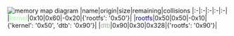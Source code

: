 ![memory map diagram](tests.test_docs_collisions.png)
|name|origin|size|remaining|collisions
|:-|:-|:-|:-|:-|
|<span style='color:palegreen'>kernel</span>|0x10|0x60|-0x20|{'rootfs': '0x50'}|
|<span style='color:navy'>rootfs</span>|0x50|0x50|-0x10|{'kernel': '0x50', 'dtb': '0x90'}|
|<span style='color:darkseagreen'>dtb</span>|0x90|0x30|0x328|{'rootfs': '0x90'}|
